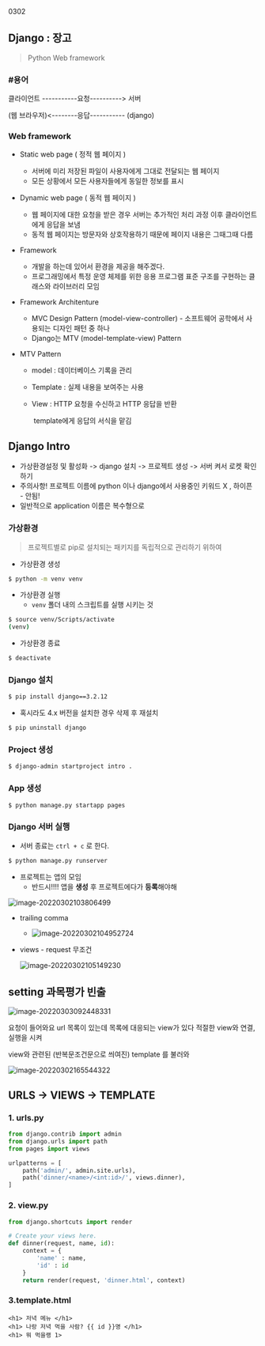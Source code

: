 0302



## Django : 장고

> Python Web framework

### #용어

클라이언트  -----------요청----------> 서버

(웹 브라우저)<--------응답----------- (django)



### Web framework

- Static web page ( 정적 웹 페이지 ) 
  - 서버에 미리 저장된 파일이 사용자에게 그대로 전달되는 웹 페이지
  - 모든 상황에서 모든 사용자들에게 동일한 정보를 표시

- Dynamic web page ( 동적 웹 페이지 )
  - 웹 페이지에 대한 요청을 받은 경우 서버는 추가적인 처리 과정 이후 클라이언트에게 응답을 보냄
  - 동적 웹 페이지는 방문자와 상호작용하기 때문에 페이지 내용은 그때그때 다름

- Framework 
  - 개발을 하는데 있어서 환경을 제공을 해주겠다.
  - 프로그래밍에서 특정 운영 체제를 위한 응용 프로그램 표준 구조를 구현하는 클래스와 라이브러리 모임

- Framework Architenture

  - MVC Design Pattern (model-view-controller) - 소프트웨어 공학에서 사용되는 디자인 패턴 중 하나
  - Django는 MTV (model-template-view) Pattern

- MTV Pattern

  - model : 데이터베이스 기록을 관리

  - Template : 실제 내용을 보여주는 사용

  - View : HTTP 요청을 수신하고 HTTP 응답을 반환

    ​			template에게 응답의 서식을 맡김
    
    

## Django Intro

- 가상환경설정 및 활성화 ->  django 설치 -> 프로젝트 생성 -> 서버 켜서 로켓 확인하기
- 주의사항! 프로젝트 이름에 python 이나 django에서 사용중인 키워드 X , 하이픈 - 안됨!
- 일반적으로 application 이름은 복수형으로

### 가상환경

> 프로젝트별로 pip로 설치되는 패키지를 독립적으로 관리하기 위하여 

- 가상환경 생성

```bash
$ python -m venv venv
```

- 가상환경 실행
  * `venv` 폴더 내의 스크립트를 실행 시키는 것


```bash
$ source venv/Scripts/activate
(venv)
```

- 가상환경 종료

```bash
$ deactivate
```



### Django 설치

```bash
$ pip install django==3.2.12
```

* 혹시라도 4.x 버전을 설치한 경우 삭제 후 재설치 

```bash
$ pip uninstall django
```



### Project 생성

```bash
$ django-admin startproject intro .
```



### App 생성

```bash
$ python manage.py startapp pages
```



### Django 서버 실행

* 서버 종료는 `ctrl + c` 로 한다.

```bash
$ python manage.py runserver
```



- 프로젝트는 앱의 모임
  - 반드시!!!! 앱을 **생성** 후 프로젝트에다가 **등록**해야해

![image-20220302103806499](0302.assets/image-20220302103806499.png)

- trailing comma
  - ![image-20220302104952724](0302.assets/image-20220302104952724.png)

- views - request 무조건

  ![image-20220302105149230](0302.assets/image-20220302105149230.png)

## **setting 과목평가 빈출**

![image-20220303092448331](0302.assets/image-20220303092448331.png)



요청이 들어와요 url 목록이 있는데 목록에 대응되는 view가 있다 적절한 view와 연결,  실행을 시켜

view와 관련된 (반복문조건문으로 씌여진) template 를 불러와

![image-20220302165544322](0302.assets/image-20220302165544322.png)



## URLS -> VIEWS -> TEMPLATE

### 1. urls.py

```python
from django.contrib import admin
from django.urls import path
from pages import views

urlpatterns = [
    path('admin/', admin.site.urls),
    path('dinner/<name>/<int:id>/', views.dinner),
]

```



### 2. view.py

```python
from django.shortcuts import render

# Create your views here.
def dinner(request, name, id):
    context = {
        'name' : name,
        'id' : id
    }
    return render(request, 'dinner.html', context)
```



### 3.template.html

```django
<h1> 저녁 메뉴 </h1>
<h1> 나랑 저녁 먹을 사람? {{ id }}명 </h1>
<h1> 뭐 먹을랭 1>
```

